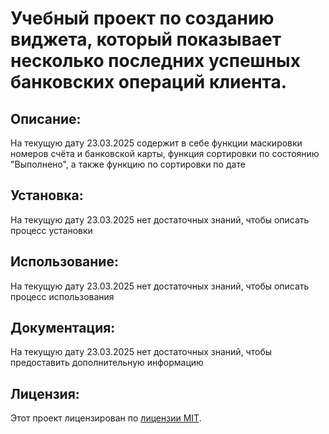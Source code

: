# Учебный проект по созданию виджета, который показывает несколько последних успешных банковских операций клиента. 

## Описание:

На текущую дату 23.03.2025 
содержит в себе функции маскировки номеров счёта и банковской карты,
функция сортировки по состоянию "Выполнено",
а также функцию по сортировки по дате

## Установка:

На текущую дату 23.03.2025 нет достаточных знаний, чтобы описать процесс установки

## Использование:

На текущую дату 23.03.2025 нет достаточных знаний, чтобы описать процесс использования

## Документация:

На текущую дату 23.03.2025 нет достаточных знаний, чтобы предоставить дополнительную информацию 

## Лицензия:

Этот проект лицензирован по [лицензии MIT](LICENSE).
